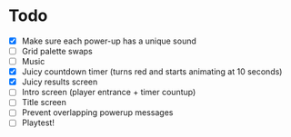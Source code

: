 # Todo
- [X] Make sure each power-up has a unique sound
- [ ] Grid palette swaps
- [ ] Music
- [X] Juicy countdown timer (turns red and starts animating at 10 seconds)
- [X] Juicy results screen
- [ ] Intro screen (player entrance + timer countup)
- [ ] Title screen
- [ ] Prevent overlapping powerup messages
- [ ] Playtest!
